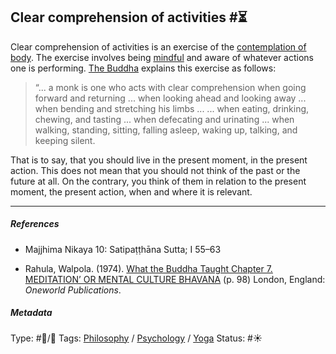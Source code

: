 ## Clear comprehension of activities  #⏳

Clear comprehension of activities is an exercise of the [contemplation of body](Contemplation%20of%20body.md). The exercise involves being [mindful](Mindfulness.md) and aware of whatever actions one is performing. [The Buddha]() explains this exercise as follows:

 > 
 > “... a monk is one who acts with clear comprehension when going forward and returning ... when looking ahead and looking away ...  when bending and stretching his limbs ...  ... when eating, drinking, chewing, and tasting ... when defecating and urinating ... when walking, standing, sitting, falling asleep, waking up, talking, and keeping silent.

That is to say, that you should live in the present moment, in the present action. This does not mean that you should not think of the past or the future at all. On the contrary, you think of them in relation to the present moment, the present action, when and where it is relevant.

---

##### References

* Majjhima Nikaya 10: Satipaṭṭhāna Sutta; I 55–63

* Rahula, Walpola. (1974). [What the Buddha Taught Chapter 7. MEDITATION’ OR MENTAL CULTURE BHAVANA](What%20the%20Buddha%20Taught%20Chapter%207.%20MEDITATION%E2%80%99%20OR%20MENTAL%20CULTURE%20BHAVANA.md) (p. 98) London, England: *Oneworld Publications*.

##### Metadata

Type: #🔵/🔵 
Tags: [Philosophy](Philosophy.md) / [Psychology](Psychology.md) / [Yoga](Yoga.md)
Status: #☀️ 

